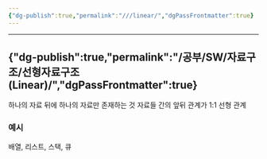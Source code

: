 ```yaml
---
{"dg-publish":true,"permalink":"///linear/","dgPassFrontmatter":true}
---
```



---
{"dg-publish":true,"permalink":"/공부/SW/자료구조/선형자료구조(Linear)/","dgPassFrontmatter":true}
---

하나의 자료 뒤에 하나의 자료만 존재하는 것
자료들 간의 앞뒤 관계가 1:1 선형 관계

### 예시
배열, 리스트, 스택, 큐